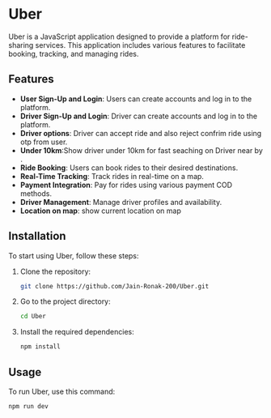 # Uber

Uber is a JavaScript application designed to provide a platform for ride-sharing services. This application includes various features to facilitate booking, tracking, and managing rides.

## Features

- **User Sign-Up and Login**: Users can create accounts and log in to the platform.
- **Driver Sign-Up and Login**: Driver can create accounts and log in to the platform.
- **Driver options**: Driver can accept ride and also reject confrim ride using otp from user.
- **Under 10km**:Show driver under 10km for fast seaching on Driver near by .
- **Ride Booking**: Users can book rides to their desired destinations.
- **Real-Time Tracking**: Track rides in real-time on a map.
- **Payment Integration**: Pay for rides using various payment COD methods.
- **Driver Management**: Manage driver profiles and availability.
- **Location on map**: show current location on map





## Installation

To start using Uber, follow these steps:

1. Clone the repository:
    ```bash
    git clone https://github.com/Jain-Ronak-200/Uber.git
    ```
2. Go to the project directory:
    ```bash
    cd Uber
    ```
3. Install the required dependencies:
    ```bash
    npm install
    ```

## Usage

To run Uber, use this command:
```bash
npm run dev
